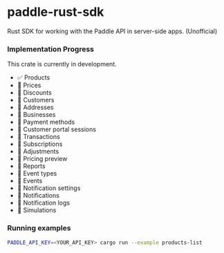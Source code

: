 # paddle-rust-sdk
Rust SDK for working with the Paddle API in server-side apps. (Unofficial)

### Implementation Progress

This crate is currently in development.

- ✅ Products
- 🚧 Prices
- 🚧 Discounts
- 🚧 Customers
- 🚧 Addresses
- 🚧 Businesses
- 🚧 Payment methods
- 🚧 Customer portal sessions
- 🚧 Transactions
- 🚧 Subscriptions
- 🚧 Adjustments
- 🚧 Pricing preview
- 🚧 Reports
- 🚧 Event types
- 🚧 Events
- 🚧 Notification settings
- 🚧 Notifications
- 🚧 Notification logs
- 🚧 Simulations

### Running examples

```bash
PADDLE_API_KEY=<YOUR_API_KEY> cargo run --example products-list
```